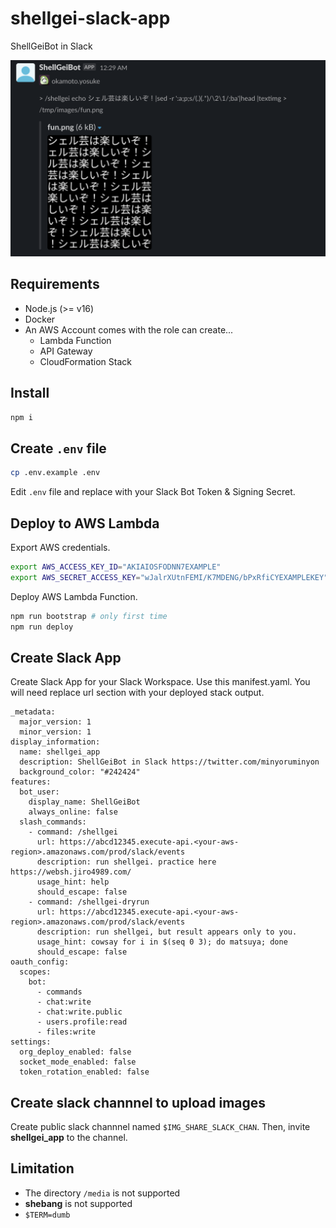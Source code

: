 # shellgei-slack-app

ShellGeiBot in Slack

![running example](_images/ngram-example.png)

## Requirements

- Node.js (>= v16)
- Docker
- An AWS Account comes with the role can create...
  - Lambda Function
  - API Gateway
  - CloudFormation Stack

## Install

```sh
npm i
```

## Create `.env` file

```sh
cp .env.example .env
```

Edit `.env` file and replace with your Slack Bot Token & Signing Secret.

## Deploy to AWS Lambda

Export AWS credentials.

```sh
export AWS_ACCESS_KEY_ID="AKIAIOSFODNN7EXAMPLE"
export AWS_SECRET_ACCESS_KEY="wJalrXUtnFEMI/K7MDENG/bPxRfiCYEXAMPLEKEY"
```

Deploy AWS Lambda Function.

```sh
npm run bootstrap # only first time
npm run deploy
```

## Create Slack App

Create Slack App for your Slack Workspace.
Use this manifest.yaml.
You will need replace url section with your deployed stack output.

```yaml:manifest-example
_metadata:
  major_version: 1
  minor_version: 1
display_information:
  name: shellgei_app
  description: ShellGeiBot in Slack https://twitter.com/minyoruminyon
  background_color: "#242424"
features:
  bot_user:
    display_name: ShellGeiBot
    always_online: false
  slash_commands:
    - command: /shellgei
      url: https://abcd12345.execute-api.<your-aws-region>.amazonaws.com/prod/slack/events
      description: run shellgei. practice here https://websh.jiro4989.com/
      usage_hint: help
      should_escape: false
    - command: /shellgei-dryrun
      url: https://abcd12345.execute-api.<your-aws-region>.amazonaws.com/prod/slack/events
      description: run shellgei, but result appears only to you.
      usage_hint: cowsay for i in $(seq 0 3); do matsuya; done
      should_escape: false
oauth_config:
  scopes:
    bot:
      - commands
      - chat:write
      - chat:write.public
      - users.profile:read
      - files:write
settings:
  org_deploy_enabled: false
  socket_mode_enabled: false
  token_rotation_enabled: false
```

## Create slack channnel to upload images

Create public slack channnel named `$IMG_SHARE_SLACK_CHAN`.
Then, invite **shellgei_app** to the channel.

## Limitation

- The directory `/media` is not supported
- **shebang** is not supported
- `$TERM=dumb`